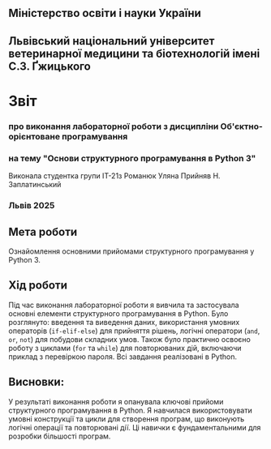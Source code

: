 ## Міністерство освіти і науки України

## Львівський національний університет ветеринарної медицини та біотехнологій імені С.З. Ґжицького

# Звіт
### про виконання лабораторної роботи з дисципліни Об'єктно-орієнтоване програмування
### на тему "Основи структурного програмування в Python 3"
Виконала студентка групи ІТ-21з
Романюк Уляна
Прийняв Н. Заплатинський
### Львів 2025

## Мета роботи
Ознайомлення основними прийомами структурного програмування у Python 3.

## Хід роботи
Під час виконання лабораторної роботи я вивчила та застосувала основні елементи структурного програмування в Python. 
Було розглянуто: введення та виведення даних, використання умовних операторів (`if-elif-else`) для прийняття рішень, 
логічні оператори (`and`, `or`, `not`) для побудови складних умов. Також було практично освоєно роботу з циклами 
(`for` та `while`) для повторюваних дій, включаючи приклад з перевіркою пароля. Всі завдання реалізовані в Python.

## Висновки:
У результаті виконання роботи я опанувала ключові прийоми структурного програмування в Python. Я навчилася 
використовувати умовні конструкції та цикли для створення програм, що виконують логічні операції та повторювані дії. 
Ці навички є фундаментальними для розробки більшості програм.